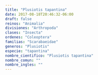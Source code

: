 ```yaml
---
title: "Plusiotis tapantina"
date: 2017-08-18T20:46:32-06:00
draft: false
reinos: "Animalia"
divisiones: "Arthropoda"
clases: "Insecta"
ordenes: "Coleoptera"
familias: "Scarabaeidae"
generos: "Plusiotis"
especie: "tapantina"
nombre_cientifico: "Plusiotis tapantina"
nombre_comun: ""
nombre_ingles: ""
---
```

